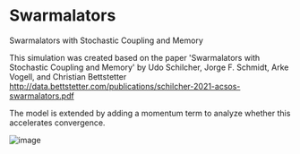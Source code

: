 # Swarmalators
Swarmalators with Stochastic Coupling and Memory

This simulation was created based on the paper 'Swarmalators with Stochastic Coupling and Memory' by Udo Schilcher, Jorge F. Schmidt, Arke Vogell, and Christian Bettstetter<br>
http://data.bettstetter.com/publications/schilcher-2021-acsos-swarmalators.pdf

The model is extended by adding a momentum term to analyze whether this accelerates convergence.

![image](https://user-images.githubusercontent.com/74835806/181936933-bef43c06-795f-45b6-823b-db918b3c6bcb.png)
